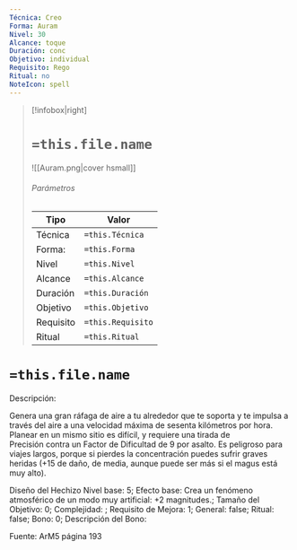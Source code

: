 ```yaml
---
Técnica: Creo
Forma: Auram
Nivel: 30
Alcance: toque 
Duración: conc  
Objetivo: individual
Requisito: Rego
Ritual: no
NoteIcon: spell
---
```


> [!infobox|right]
> # `=this.file.name`
> ![[Auram.png|cover hsmall]]
> ###### Parámetros
> Tipo |  Valor |
> ---|---|
> Técnica  | `=this.Técnica`  |
> Forma: | `=this.Forma`  |
> Nivel | `=this.Nivel`  |
> Alcance | `=this.Alcance` |
> Duración | `=this.Duración` |
> Objetivo | `=this.Objetivo` |
> Requisito | `=this.Requisito` |
> Ritual | `=this.Ritual` |

# `=this.file.name`
Descripción: <p>Genera una gran ráfaga de aire a tu alrededor que te soporta y te impulsa a través del aire a una velocidad máxima de sesenta kilómetros por hora. Planear en un mismo sitio es difícil, y requiere una tirada de Precisión contra un Factor de Dificultad de 9 por asalto. Es peligroso para viajes largos, porque si pierdes la concentración puedes sufrir graves heridas (+15 de daño, de media, aunque puede ser más si el magus está muy alto).</p>

Diseño del Hechizo
Nivel base: 5; Efecto base: Crea un fenómeno atmosférico de un modo muy artificial: +2 magnitudes.;  Tamaño del Objetivo: 0; Complejidad: ; Requisito de Mejora: 1; General: false; Ritual: false; Bono: 0; Descripción del Bono: 

Fuente: ArM5 página 193